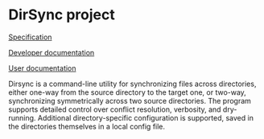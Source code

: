 # DirSync project

[Specification](./specification.md)

[Developer documentation](./docs/Developer%20documentation.md)

[User documentation](./docs/User%20documentation.md)

Dirsync is a command-line utility for synchronizing files across directories,
either one-way from the source directory to the target one, or two-way,
synchronizing symmetrically across two source directories.
The program supports detailed control over conflict resolution, verbosity, and dry-running.
Additional directory-specific configuration is supported, saved in the directories themselves
in a local config file.


